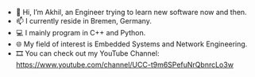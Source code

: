 - 👋 Hi, I’m Akhil, an Engineer trying to learn new software now and then. 
- 📫 I currently reside in Bremen, Germany. 
- 💻 I mainly program in C++ and Python. 
- 🌐 My field of interest is Embedded Systems and Network Engineering.
- 🎞️ You can check out my YouTube Channel: https://www.youtube.com/channel/UCC-t9m6SPefuNrQbnrcLo3w
